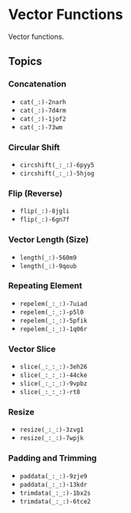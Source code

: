 # Vector Functions

Vector functions.

## Topics

### Concatenation
- ``cat(_:)-2narh``
- ``cat(_:)-7d4rm``
- ``cat(_:)-1jof2``
- ``cat(_:)-73wm``

### Circular Shift
- ``circshift(_:_:)-6pyy5``
- ``circshift(_:_:)-5hjog``

### Flip (Reverse)
- ``flip(_:)-8jgli``
- ``flip(_:)-6gn7f``

### Vector Length (Size)
- ``length(_:)-560m9``
- ``length(_:)-9qoub``

### Repeating Element
- ``repelem(_:_:)-7uiad``
- ``repelem(_:_:)-p5l0``
- ``repelem(_:_:)-5pfik``
- ``repelem(_:_:)-1q06r``

### Vector Slice
- ``slice(_:_:_:)-3eh26``
- ``slice(_:_:_:)-44cke``
- ``slice(_:_:_:)-9vpbz``
- ``slice(_:_:_:)-rt8``

### Resize
- ``resize(_:_:)-3zvg1``
- ``resize(_:_:)-7wpjk``

### Padding and Trimming
- ``paddata(_:_:)-9zje9``
- ``paddata(_:_:)-13kdr``
- ``trimdata(_:_:)-1bx2s``
- ``trimdata(_:_:)-6tce2``

